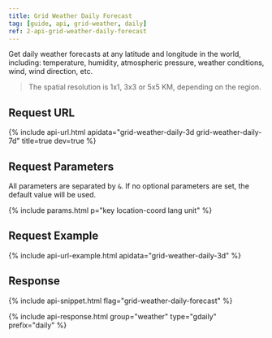 ```yaml
---
title: Grid Weather Daily Forecast
tag: [guide, api, grid-weather, daily]
ref: 2-api-grid-weather-daily-forecast
---
```


Get daily weather forecasts at any latitude and longitude in the world, including: temperature, humidity, atmospheric pressure, weather conditions, wind, wind direction, etc.

> The spatial resolution is 1x1, 3x3 or 5x5 KM, depending on the region.

## Request URL

{% include api-url.html apidata="grid-weather-daily-3d grid-weather-daily-7d" title=true dev=true %}

## Request Parameters

All parameters are separated by `&`. If no optional parameters are set, the default value will be used.

{% include params.html p="key location-coord lang unit" %}

## Request Example

{% include api-url-example.html apidata="grid-weather-daily-3d" %}

## Response

{% include api-snippet.html flag="grid-weather-daily-forecast" %}

{% include api-response.html group="weather" type="gdaily" prefix="daily"  %}
